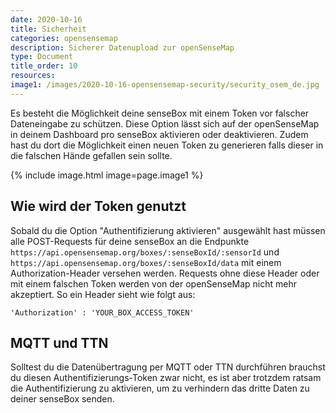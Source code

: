 ```yaml
---
date: 2020-10-16
title: Sicherheit 
categories: opensensemap
description: Sicherer Datenupload zur openSenseMap
type: Document
title_order: 10
resources:
image1: /images/2020-10-16-opensensemap-security/security_osem_de.jpg
---
```


Es besteht die Möglichkeit deine senseBox mit einem Token vor falscher Dateneingabe zu schützen. Diese Option lässt sich auf der openSenseMap in deinem Dashboard pro senseBox aktivieren oder deaktivieren. Zudem hast du dort die Möglichkeit einen neuen Token zu generieren falls dieser in die falschen Hände gefallen sein sollte. 

{% include image.html image=page.image1 %}

## Wie wird der Token genutzt

Sobald du die Option "Authentifizierung aktivieren" ausgewählt hast müssen alle POST-Requests für deine senseBox an die Endpunkte `https://api.opensensemap.org/boxes/:senseBoxId/:sensorId` und `https://api.opensensemap.org/boxes/:senseBoxId/data` mit einem Authorization-Header versehen werden. Requests ohne diese Header oder mit einem falschen Token werden von der openSenseMap nicht mehr akzeptiert. So ein Header sieht wie folgt aus:

```
'Authorization' : 'YOUR_BOX_ACCESS_TOKEN'
```

## MQTT und TTN

Solltest du die Datenübertragung per MQTT oder TTN durchführen brauchst du diesen Authentifizierungs-Token zwar nicht, es ist aber trotzdem ratsam die Authentifizierung zu aktivieren, um zu verhindern das dritte Daten zu deiner senseBox senden.

